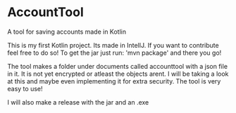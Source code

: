 # AccountTool
A tool for saving accounts made in Kotlin

This is my first Kotlin project. Its made in IntelIJ. If you want to contribute feel free to do so! 
To get the jar just run: 'mvn package' and there you go!

The tool makes a folder under documents called accounttool with a json file in it. It is not yet encrypted or atleast the objects arent.
I will be taking a look at this and maybe even implementing it for extra security. The tool is very easy to use!

I will also make a release with the jar and an .exe
